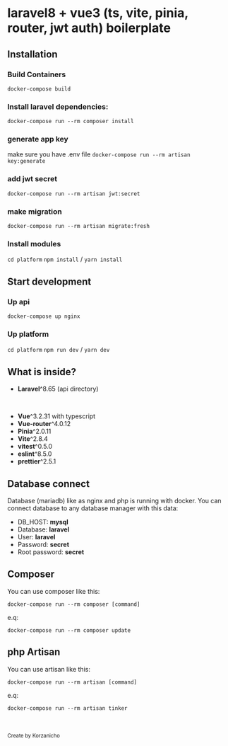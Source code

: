 # laravel8 + vue3 (ts, vite, pinia, router, jwt auth) boilerplate # 

## Installation ##

### Build Containers ###

`docker-compose build`

### Install laravel dependencies: ###

`docker-compose run --rm composer install`

### generate app key ###
make sure you have .env file
`docker-compose run --rm artisan key:generate`

### add jwt secret ###
`docker-compose run --rm artisan jwt:secret`

### make migration ###
`docker-compose run --rm artisan migrate:fresh`

### Install modules ###

`cd platform`
`npm install` / `yarn install`

## Start development ##

### Up api ###

`docker-compose up nginx`

### Up platform ###

`cd platform`
`npm run dev` / `yarn dev`



## What is inside? ##

* __Laravel__^8.65 (api directory)  <br>
<br>

* __Vue__^3.2.31 with typescript <br>
* __Vue-router__^4.0.12 <br>
* __Pinia__^2.0.11 <br>
* __Vite__^2.8.4 <br>
* __vitest__^0.5.0 <br>
* __eslint__^8.5.0 <br>
* __prettier__^2.5.1 <br>

## Database connect ##

Database (mariadb) like as nginx and php is running with docker. You can connect database to any database manager with this data:

* DB_HOST: __mysql__
* Database: __laravel__
* User: __laravel__
* Password: __secret__
* Root password: __secret__

## Composer ##

You can use composer like this:

`docker-compose run --rm composer [command]`

e.q:

`docker-compose run --rm composer update`

## php Artisan ##

You can use artisan like this:

`docker-compose run --rm artisan [command]`

e.q:

`docker-compose run --rm artisan tinker`

<br><br>
<small> Create by Korzanicho </small>
